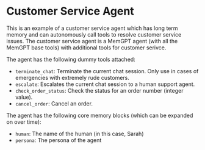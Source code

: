 # Customer Service Agent
This is an example of a customer service agent which has long term memory and can autonomously call tools to resolve customer service issues. The customer service agent is a MemGPT agent (with all the MemGPT base tools) with additional tools for customer serivce. 

The agent has the following dummy tools attached: 

- `terminate_chat`: Terminate the current chat session. Only use in cases of emergencies with extremely rude customers.
- `escalate`: Escalates the current chat session to a human support agent.
- `check_order_status`: Check the status for an order number (integer value).
- `cancel_order`: Cancel an order.

The agent has the following core memory blocks (which can be expanded on over time): 

- `human`: The name of the human (in this case, Sarah)
- `persona`: The persona of the agent 

